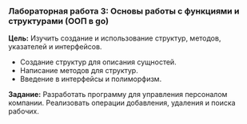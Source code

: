 ### Лабораторная работа 3: Основы работы с функциями и структурами (ООП в go)

**Цель:** Изучить создание и использование структур, методов, указателей и интерфейсов.

- Создание структур для описания сущностей.
- Написание методов для структур.
- Введение в интерфейсы и полиморфизм.

**Задание:** Разработать программу для управления персоналом компании. Реализовать операции добавления, удаления и поиска рабочих.
